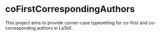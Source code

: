 # coFirstCorrespondingAuthors
This project aims to provide corner-case typesetting for co-first and co-corresponding authors in LaTeX. 

